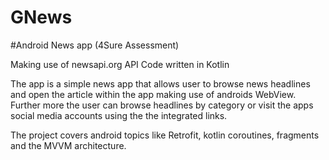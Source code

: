 # GNews
#Android News app (4Sure Assessment)

Making use of newsapi.org API 
Code written in Kotlin

The app is a simple news app that allows user to browse news headlines and open the article within the app
making use of androids WebView. Further more the user can browse headlines by category or visit the apps 
social media accounts using the the integrated links.

The project covers android topics like Retrofit, kotlin coroutines, fragments and the MVVM architecture.
